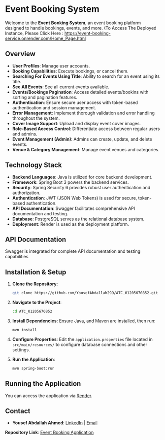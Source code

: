 # Event Booking System

Welcome to the **Event Booking System**, an event booking platform designed to handle bookings, events, and more.
(To Access The Deployed Instance, Please Click Here : https://event-booking-service.onrender.com/Home_Page.html

## Overview
- **User Profiles**: Manage user accounts.
- **Booking Capabilities**: Execute bookings, or cancel them.
- **Searching For Events Using Title**: Ability to search for an event using its title.
- **See All Events**: See all current events available.
- **Events/Bookings Pagination**: Access detailed events/bookins with sorting and pagination features.
- **Authentication**: Ensure secure user access with token-based authentication and session management.
- **Error Management**: Implement thorough validation and error handling throughout the system.
- **Cover Image Support**: Upload and display event cover images.
- **Role-Based Access Control**: Differentiate access between regular users and admins.
- **Event Management (Admin)**: Admins can create, update, and delete events.
- **Venue & Category Management**: Manage event venues and categories.


## Technology Stack
- **Backend Languages**: Java is utilized for core backend development.
- **Framework**: Spring Boot 3 powers the backend services.
- **Security**: Spring Security 6 provides robust user authentication and authorization.
- **Authentication**: JWT (JSON Web Tokens) is used for secure, token-based authentication.
- **API Documentation**: Swagger facilitates comprehensive API documentation and testing.
- **Database**: PostgreSQL serves as the relational database system.
- **Deployment**: Render is used as the deployment platform.

## API Documentation
Swagger is integrated for complete API documentation and testing capabilities.

## Installation & Setup
1. **Clone the Repository**:
    ```bash
    git clone https://github.com/YousefAbdallah299/ATC_01205670852.git
    ```
2. **Navigate to the Project**:
    ```bash
    cd ATC_01205670852
    ```
3. **Install Dependencies**:
    Ensure Java, and Maven are installed, then run:
    ```bash
    mvn install
    ```
4. **Configure Properties**:
    Edit the `application.properties` file located in `src/main/resources/` to configure database connections and other settings.

5. **Run the Application**:
    ```bash
    mvn spring-boot:run
    ```

## Running the Application
You can access the application via [Render](https://event-booking-service.onrender.com/Home_Page.html).


## Contact
- **Yousef Abdallah Ahmed**: [LinkedIn](https://www.linkedin.com/in/yousef-abdallah-9a6976232/) | [Email](mailto:yousefabdallah031@gmail.com)

**Repository Link**: [Event Booking Application](https://github.com/YousefAbdallah299/ATC_01205670852)
